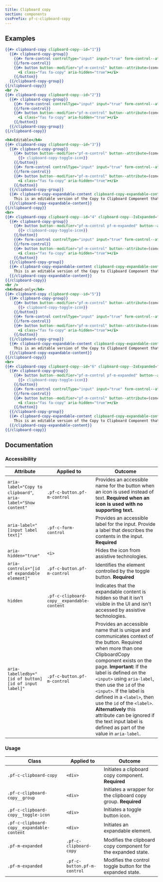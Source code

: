 ```yaml
---
title: Clipboard copy
section: components
cssPrefix: pf-c-clipboard-copy
---
```


## Examples
```hbs title=Collapsed
{{#> clipboard-copy clipboard-copy--id="1"}}
  {{#> clipboard-copy-group}}
    {{#> form-control controlType="input" input="true" form-control--attribute=(concat 'type="text" value="This is editable" id="text-input-' clipboard-copy--id '" aria-label="Copyable input"')}}
    {{/form-control}}
    {{#> button button--modifier="pf-m-control" button--attribute=(concat 'aria-label="Copy to clipboard" id="copy-button-' clipboard-copy--id '" aria-labelledby="copy-button-' clipboard-copy--id ' text-input-' clipboard-copy--id '"')}}
      <i class="fas fa-copy" aria-hidden="true"></i>
    {{/button}}
  {{/clipboard-copy-group}}
{{/clipboard-copy}}
<br />
{{#> clipboard-copy clipboard-copy--id="2"}}
  {{#> clipboard-copy-group}}
    {{#> form-control controlType="input" input="true" form-control--attribute=(concat 'readonly type="text" value="This is read-only" id="text-input-' clipboard-copy--id '" aria-label="Copyable input"')}}
    {{/form-control}}
    {{#> button button--modifier="pf-m-control" button--attribute=(concat 'aria-label="Copy to clipboard" id="copy-button-' clipboard-copy--id '" aria-labelledby="copy-button-' clipboard-copy--id ' text-input-' clipboard-copy--id '"')}}
      <i class="fas fa-copy" aria-hidden="true"></i>
    {{/button}}
  {{/clipboard-copy-group}}
{{/clipboard-copy}}
```

```hbs title=Expanded
<h4>Editable</h4>
{{#> clipboard-copy clipboard-copy--id="3"}}
  {{#> clipboard-copy-group}}
    {{#> button button--modifier="pf-m-control" button--attribute=(concat 'id="toggle-' clipboard-copy--id '" aria-labelledby="toggle-' clipboard-copy--id ' text-input-' clipboard-copy--id '" aria-controls="content-' clipboard-copy--id '"')}}
      {{> clipboard-copy-toggle-icon}}
    {{/button}}
    {{#> form-control controlType="input" input="true" form-control--attribute=(concat 'type="text" value="This is an editable version of the Copy to Clipboard Component that has an expandable section. Got a lot of text here, need to see all of it? Click that arrow on the left side and check out the resulting expansion." id="text-input-' clipboard-copy--id '" aria-label="Copyable input"')}}
    {{/form-control}}
    {{#> button button--modifier="pf-m-control" button--attribute=(concat 'aria-label="Copy to clipboard" id="copy-button-' clipboard-copy--id '" aria-labelledby="copy-button-' clipboard-copy--id ' text-input-' clipboard-copy--id '"')}}
      <i class="fas fa-copy" aria-hidden="true"></i>
    {{/button}}
  {{/clipboard-copy-group}}
  {{#> clipboard-copy-expandable-content clipboard-copy-expandable-content--attribute=(concat 'id="content-' clipboard-copy--id '"')}}
    This is an editable version of the Copy to Clipboard Component that has an expandable section. Got a lot of text here, need to see all of it? Click that arrow on the left side and check out the resulting expansion.
  {{/clipboard-copy-expandable-content}}
{{/clipboard-copy}}
<br>
{{#> clipboard-copy clipboard-copy--id="4" clipboard-copy--IsExpanded="true"}}
  {{#> clipboard-copy-group}}
    {{#> button button--modifier="pf-m-control pf-m-expanded" button--attribute=(concat 'id="toggle-' clipboard-copy--id '" aria-labelledby="toggle-' clipboard-copy--id ' text-input-' clipboard-copy--id '" aria-controls="content-' clipboard-copy--id '"')}}
      {{> clipboard-copy-toggle-icon}}
    {{/button}}
    {{#> form-control controlType="input" input="true" form-control--attribute=(concat 'readonly type="text" value="This is an editable version of the Copy to Clipboard Component that has an expandable section. Got a lot of text here, need to see all of it? Click that arrow on the left side and check out the resulting expansion." id="text-input-' clipboard-copy--id '" aria-label="Copyable input"')}}
    {{/form-control}}
    {{#> button button--modifier="pf-m-control" button--attribute=(concat 'aria-label="Copy to clipboard" id="copy-button-' clipboard-copy--id '" aria-labelledby="copy-button-' clipboard-copy--id ' text-input-' clipboard-copy--id '"')}}
      <i class="fas fa-copy" aria-hidden="true"></i>
    {{/button}}
  {{/clipboard-copy-group}}
  {{#> clipboard-copy-expandable-content clipboard-copy-expandable-content--attribute=(concat 'contenteditable="true" id="content-' clipboard-copy--id '"')}}
    This is an editable version of the Copy to Clipboard Component that has an expandable section. Got a lot of text here, need to see all of it? Click that arrow on the left side and check out the resulting expansion.
  {{/clipboard-copy-expandable-content}}
{{/clipboard-copy}}
<br />
<h4>Read-only</h4>
{{#> clipboard-copy clipboard-copy--id="5"}}
  {{#> clipboard-copy-group}}
    {{#> button button--modifier="pf-m-control" button--attribute=(concat 'id="toggle-' clipboard-copy--id '" aria-labelledby="toggle-' clipboard-copy--id ' text-input-' clipboard-copy--id '" aria-controls="content-' clipboard-copy--id '"')}}
      {{> clipboard-copy-toggle-icon}}
    {{/button}}
    {{#> form-control controlType="input" input="true" form-control--attribute=(concat 'readonly type="text" value="This is an editable version of the Copy to Clipboard Component that has an expandable section. Got a lot of text here, need to see all of it? Click that arrow on the left side and check out the resulting expansion." id="text-input-' clipboard-copy--id '" aria-label="Copyable input"')}}
    {{/form-control}}
    {{#> button button--modifier="pf-m-control" button--attribute=(concat 'aria-label="Copy to clipboard" id="copy-button-' clipboard-copy--id '" aria-labelledby="copy-button-' clipboard-copy--id ' text-input-' clipboard-copy--id '"')}}
      <i class="fas fa-copy" aria-hidden="true"></i>
    {{/button}}
  {{/clipboard-copy-group}}
  {{#> clipboard-copy-expandable-content clipboard-copy-expandable-content--attribute=(concat 'id="content-' clipboard-copy--id '"')}}
    This is an editable version of the Copy to Clipboard Component that has an expandable section. Got a lot of text here, need to see all of it? Click that arrow on the left side and check out the resulting expansion.
  {{/clipboard-copy-expandable-content}}
{{/clipboard-copy}}
<br>
{{#> clipboard-copy clipboard-copy--id="6" clipboard-copy--IsExpanded="true"}}
  {{#> clipboard-copy-group}}
    {{#> button button--modifier="pf-m-control pf-m-expanded" button--attribute=(concat 'id="toggle-' clipboard-copy--id '" aria-labelledby="toggle-' clipboard-copy--id ' text-input-' clipboard-copy--id '" aria-controls="content-' clipboard-copy--id '"')}}
      {{> clipboard-copy-toggle-icon}}
    {{/button}}
    {{#> form-control controlType="input" input="true" form-control--attribute=(concat 'readonly type="text" value="This is an editable version of the Copy to Clipboard Component that has an expandable section. Got a lot of text here, need to see all of it? Click that arrow on the left side and check out the resulting expansion." id="text-input-' clipboard-copy--id '" aria-label="Copyable input"')}}
    {{/form-control}}
    {{#> button button--modifier="pf-m-control" button--attribute=(concat 'aria-label="Copy to clipboard" id="copy-button-' clipboard-copy--id '" aria-labelledby="copy-button-' clipboard-copy--id ' text-input-' clipboard-copy--id '"')}}
      <i class="fas fa-copy" aria-hidden="true"></i>
    {{/button}}
  {{/clipboard-copy-group}}
  {{#> clipboard-copy-expandable-content clipboard-copy-expandable-content--attribute=(concat 'id="content-' clipboard-copy--id '"')}}
    This is an editable version of the Copy to Clipboard Component that has an expandable section. Got a lot of text here, need to see all of it? Click that arrow on the left side and check out the resulting expansion.
  {{/clipboard-copy-expandable-content}}
{{/clipboard-copy}}
```

## Documentation
### Accessibility
| Attribute | Applied to | Outcome |
| -- | -- | -- |
| `aria-label="Copy to clipboard"`, `aria-label="Show content"` | `.pf-c-button.pf-m-control` | Provides an accessible name for the button when an icon is used instead of text. **Required when an icon is used with no supporting text.** |
| `aria-label="[input label text]"` | `.pf-c-form-control` | Provides an accessible label for the input. Provide a label that describes the contents in the input. **Required** |
| `aria-hidden="true"` | `<i>` |  Hides the icon from assistive technologies. |
| `aria-controls="[id of expandable element]"` | `.pf-c-button.pf-m-control` | Identifies the element controlled by the toggle button. **Required** |
| `hidden` | `.pf-c-clipboard-copy__expandable-content` | Indicates that the expandable content is hidden so that it isn't visible in the UI and isn't accessed by assistive technologies. |
| `aria-labelledby="[id of button] [id of input label]"` | `.pf-c-button.pf-m-control` | Provides an accessible name that is unique and communicates context of the button. Required when more than one ClipboardCopy component exists on the page. **Important:** If the label is defined on the `<input>` using `aria-label`, then use the `id` of the `<input>`. If the label is defined in a `<label>`, then use the `id` of the `<label>`. **Alternatively** this attribute can be ignored if the text input label is defined as part of the value in `aria-label`. |

### Usage
| Class | Applied to | Outcome |
| -- | -- | -- |
| `.pf-c-clipboard-copy` | `<div>` | Initiates a clipboard copy component. **Required** |
| `.pf-c-clipboard-copy__group` | `<div>` | Initiates a wrapper for the clipboard copy group. **Required** |
| `.pf-c-clipboard-copy__toggle-icon` | `<div>` | Initiates a toggle button icon. |
| `.pf-c-clipboard-copy__expandable-content` | `<div>` | Initiates an expandable element. |
| `.pf-m-expanded` | `.pf-c-clipboard-copy` | Modifies the clipboard copy component for the expanded state. |
| `.pf-m-expanded` | `.pf-c-button.pf-m-control` | Modifies the control toggle button for the expanded state. |